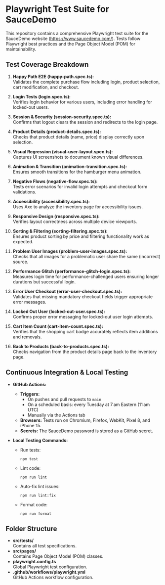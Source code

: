 # Playwright Test Suite for SauceDemo

This repository contains a comprehensive Playwright test suite for the SauceDemo website (https://www.saucedemo.com/). Tests follow Playwright best practices and the Page Object Model (POM) for maintainability.

## Test Coverage Breakdown

1. **Happy Path E2E (happy-path.spec.ts):**  
   Validates the complete purchase flow including login, product selection, cart modification, and checkout.

2. **Login Tests (login.spec.ts):**  
   Verifies login behavior for various users, including error handling for locked-out users.

3. **Session & Security (session-security.spec.ts):**  
   Confirms that logout clears the session and redirects to the login page.

4. **Product Details (product-details.spec.ts):**  
   Checks that product details (name, price) display correctly upon selection.

5. **Visual Regression (visual-user-layout.spec.ts):**  
   Captures UI screenshots to document known visual differences.

6. **Animation & Transition (animation-transition.spec.ts):**  
   Ensures smooth transitions for the hamburger menu animation.

7. **Negative Flows (negative-flow.spec.ts):**  
   Tests error scenarios for invalid login attempts and checkout form validations.

8. **Accessibility (accessibility.spec.ts):**  
   Uses Axe to analyze the inventory page for accessibility issues.

9. **Responsive Design (responsive.spec.ts):**  
   Verifies layout correctness across multiple device viewports.

10. **Sorting & Filtering (sorting-filtering.spec.ts):**  
    Ensures product sorting by price and filtering functionality work as expected.

11. **Problem User Images (problem-user-images.spec.ts):**  
    Checks that all images for a problematic user share the same (incorrect) source.

12. **Performance Glitch (performance-glitch-login.spec.ts):**  
    Measures login time for performance-challenged users ensuring longer durations but successful login.

13. **Error User Checkout (error-user-checkout.spec.ts):**  
    Validates that missing mandatory checkout fields trigger appropriate error messages.

14. **Locked Out User (locked-out-user.spec.ts):**  
    Confirms proper error messaging for locked-out user login attempts.

15. **Cart Item Count (cart-item-count.spec.ts):**  
    Verifies that the shopping cart badge accurately reflects item additions and removals.

16. **Back to Products (back-to-products.spec.ts):**  
    Checks navigation from the product details page back to the inventory page.

## Continuous Integration & Local Testing

- **GitHub Actions:**

  - **Triggers:**
    - On pushes and pull requests to `main`
    - On a scheduled basis: every Tuesday at 7 am Eastern (11 am UTC)
    - Manually via the Actions tab
  - **Browsers:** Tests run on Chromium, Firefox, WebKit, Pixel 8, and iPhone 15.
  - **Secrets:** The SauceDemo password is stored as a GitHub secret.

- **Local Testing Commands:**
  - Run tests:
    ```
    npm test
    ```
  - Lint code:
    ```
    npm run lint
    ```
  - Auto-fix lint issues:
    ```
    npm run lint:fix
    ```
  - Format code:
    ```
    npm run format
    ```

## Folder Structure

- **src/tests/**  
  Contains all test specifications.
- **src/pages/**  
  Contains Page Object Model (POM) classes.
- **playwright.config.ts**  
  Global Playwright test configuration.
- **.github/workflows/playwright.yml**  
  GitHub Actions workflow configuration.
